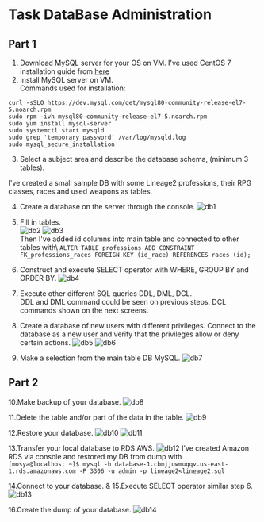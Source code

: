 Task DataBase Administration
==========
Part 1
----------------
1. Download MySQL server for your OS on VM.
I've used CentOS 7 installation guide from [here](https://www.digitalocean.com/community/tutorials/how-to-install-mysql-on-centos-7)
2. Install MySQL server on VM.\
Commands used for installation:
```
curl -sSLO https://dev.mysql.com/get/mysql80-community-release-el7-5.noarch.rpm
sudo rpm -ivh mysql80-community-release-el7-5.noarch.rpm
sudo yum install mysql-server
sudo systemctl start mysqld
sudo grep 'temporary password' /var/log/mysqld.log
sudo mysql_secure_installation
```
3. Select a subject area and describe the database schema, (minimum 3 tables).

I've created a small sample DB with some Lineage2 professions, their RPG classes, races and used weapons as tables.

4. Create a database on the server through the console.
![db1](https://user-images.githubusercontent.com/106439773/215357274-c7a46a7d-706f-492f-8deb-4be20355cd4a.png)
5. Fill in tables.\
![db2](https://user-images.githubusercontent.com/106439773/215443620-0c3c2322-d09c-4beb-9348-d0a12c8140a5.png)
![db3](https://user-images.githubusercontent.com/106439773/215443634-8ff47197-8790-43b3-9c90-691c766c0806.png)\
Then I've added id columns into main table and connected to other tables with\ `ALTER TABLE professions ADD CONSTRAINT FK_professions_races FOREIGN KEY (id_race) REFERENCES races (id);`

6. Construct and execute SELECT operator with WHERE, GROUP BY and ORDER BY.
![db4](https://user-images.githubusercontent.com/106439773/215456627-7a6eae29-76f8-4c9b-a763-e0e47286b962.png)

7. Execute other different SQL queries DDL, DML, DCL.\
DDL and DML command could be seen on previous steps, DCL commands shown on the next screens.
8. Create a database of new users with different privileges. Connect to the database as a new user and verify that the privileges allow or deny certain actions.
![db5](https://user-images.githubusercontent.com/106439773/215456694-6d2c7f0a-b794-42e5-8f60-c6c539e81f72.png)
![db6](https://user-images.githubusercontent.com/106439773/215456705-947dc91c-57bb-436c-aa53-5ea6382d0b04.png)

9. Make a selection from the main table DB MySQL.
![db7](https://user-images.githubusercontent.com/106439773/215456721-8a5c7e91-be16-4aa2-944a-cc195be90bce.png)

Part 2
--------------------
10.Make backup of your database.
![db8](https://user-images.githubusercontent.com/106439773/215462616-aa9956ba-0aec-4941-ad5e-1f8bbcd525a7.png)

11.Delete the table and/or part of the data in the table.
![db9](https://user-images.githubusercontent.com/106439773/215462633-ba21cb2f-2449-4340-8b43-dba63f804072.png)

12.Restore your database.
![db10](https://user-images.githubusercontent.com/106439773/215462643-49468e7e-ba36-46df-b15a-dfedee9aed34.png)
![db11](https://user-images.githubusercontent.com/106439773/215462658-59fa51df-bfe4-4139-b826-a55ef41799e5.png)

13.Transfer your local database to RDS AWS.
![db12](https://user-images.githubusercontent.com/106439773/215476713-92459cdf-8d0a-4b01-924e-715089c66f82.png)
I've created Amazon RDS via console and restored my DB from dump with\
```[mosya@localhost ~]$ mysql -h database-1.cbmjjuwmuqqv.us-east-1.rds.amazonaws.com -P 3306 -u admin -p lineage2<lineage2.sql```

14.Connect to your database. & 15.Execute SELECT operator similar step 6.
![db13](https://user-images.githubusercontent.com/106439773/215477017-4893083f-259c-4842-81eb-9329e5563e83.png)

16.Create the dump of your database.
![db14](https://user-images.githubusercontent.com/106439773/215477050-11550eef-da03-4aab-b703-8044a68e6b78.png)

